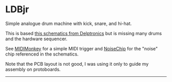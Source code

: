 # LDBjr

Simple analogue drum machine with kick, snare, and hi-hat.

This is based [this schematics from Delptronics](http://mickeydelp.com/blog/anatomy-of-a-drum-machine) but is missing many drums and the hardware sequencer. 

See [MIDIMonkey](https://github.com/aleh/MIDIMonkey) for a simple MIDI trigger and [NoiseChip](https://github.com/aleh/NoiseChip) for the "noise" chip referenced in the schematics.

Note that the PCB layout is not good, I was using it only to guide my assembly on protoboards.

---
